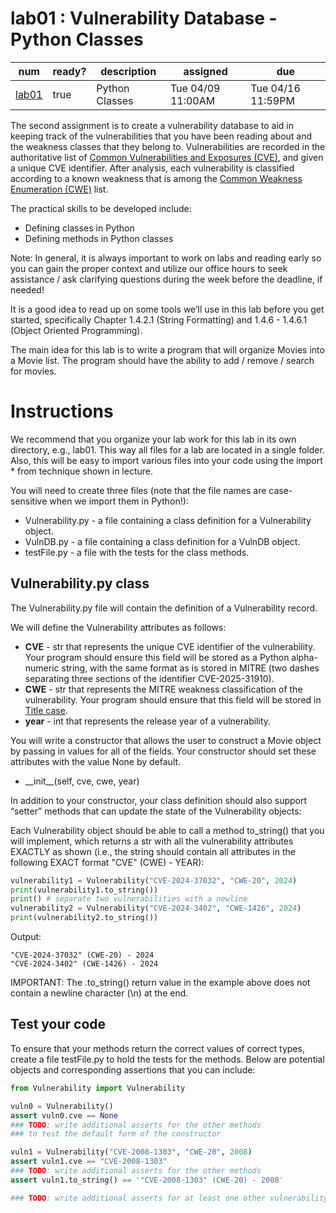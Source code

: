 # lab01 : Vulnerability Database - Python Classes

| num | ready? | description | assigned | due |
| ----- | ----- | ----- | ----- | ----- |
| [lab01](https://ucsb-cs9.github.io/s24-ykk/lab/lab01/) | true | Python Classes | Tue 04/09 11:00AM | Tue 04/16 11:59PM |

The second assignment is to create a vulnerability database to aid in keeping track of the vulnerabilities that you have been reading about and the weakness classes that they belong to.
Vulnerabilities are recorded in the authoritative list of [Common Vulnerabilities and Exposures (CVE)](https://www.cve.org/), and given a unique CVE identifier.
After analysis, each vulnerability is classified according to a known weakness that is among the [Common Weakness Enumeration (CWE)](https://cwe.mitre.org/) list.

The practical skills to be developed include:

* Defining classes in Python  
* Defining methods in Python classes

Note: In general, it is always important to work on labs and reading early so you can gain the proper context and utilize our office hours to seek assistance / ask clarifying questions during the week before the deadline, if needed\!

It is a good idea to read up on some tools we’ll use in this lab before you get started, specifically Chapter 1.4.2.1 (String Formatting) and 1.4.6 \- 1.4.6.1 (Object Oriented Programming).

The main idea for this lab is to write a program that will organize Movies into a Movie list. The program should have the ability to add / remove / search for movies.

# Instructions

We recommend that you organize your lab work for this lab in its own directory, e.g., lab01. This way all files for a lab are located in a single folder. Also, this will be easy to import various files into your code using the import \* from technique shown in lecture.

You will need to create three files (note that the file names are case-sensitive when we import them in Python\!):

* Vulnerability.py \- a file containing a class definition for a Vulnerability object.  
* VulnDB.py \- a file containing a class definition for a VulnDB object.  
* testFile.py \- a file with the tests for the class methods.

## Vulnerability.py class

The Vulnerability.py file will contain the definition of a Vulnerability record.

We will define the Vulnerability attributes as follows:

* **CVE** \- str that represents the unique CVE identifier of the vulnerability. Your program should ensure this field will be stored as a Python alpha-numeric string, with the same format as is stored in MITRE (two dashes separating three sections of the identifier CVE-2025-31910).  
* **CWE** \- str that represents the MITRE weakness classification of the vulnerability. Your program should ensure that this field will be stored in [Title case](https://docs.python.org/3/library/stdtypes.html#str.title).  
* **year** \- int that represents the release year of a vulnerability.

You will write a constructor that allows the user to construct a Movie object by passing in values for all of the fields. Your constructor should set these attributes with the value None by default.

* \_\_init\_\_(self, cve, cwe, year)

In addition to your constructor, your class definition should also support “setter” methods that can update the state of the Vulnerability objects:

Each Vulnerability object should be able to call a method to_string() that you will implement, which returns a str with all the vulnerability attributes EXACTLY as shown (i.e., the string should contain all attributes in the following EXACT format "CVE" (CWE) - YEAR):

```python
vulnerability1 = Vulnerability("CVE-2024-37032", "CWE-20", 2024)
print(vulnerability1.to_string())
print() # separate two vulnerabilities with a newline
vulnerability2 = Vulnerability("CVE-2024-3402", "CWE-1426", 2024)
print(vulnerability2.to_string())
```

Output:
```
"CVE-2024-37032" (CWE-20) - 2024
"CVE-2024-3402" (CWE-1426) - 2024
```

IMPORTANT: The .to_string() return value in the example above does not contain a newline character (\n) at the end.

## Test your code
To ensure that your methods return the correct values of correct types, create a file testFile.py to hold the tests for the methods.
Below are potential objects and corresponding assertions that you can include:
```Python
from Vulnerability import Vulnerability

vuln0 = Vulnerability()
assert vuln0.cve == None
### TODO: write additional asserts for the other methods
### to test the default form of the constructor

vuln1 = Vulnerability("CVE-2008-1303", "CWE-20", 2008)
assert vuln1.cve == "CVE-2008-1303"
### TODO: write additional asserts for the other methods
assert vuln1.to_string() == '"CVE-2008-1303" (CWE-20) - 2008'

### TODO: write additional asserts for at least one other vulnerability
```
